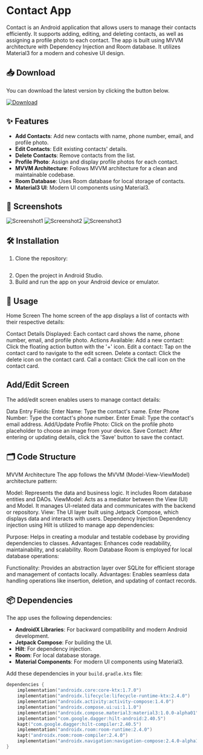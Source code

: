 # Contact  App

Contact is an Android application that allows users to manage their contacts efficiently. It supports adding, editing, and deleting contacts, as well as assigning a profile photo to each contact. The app is built using MVVM architecture with Dependency Injection and Room database. It utilizes Material3 for a modern and cohesive UI design.

## 📥 Download

You can download the latest version by clicking the button below.

[![Download](https://img.shields.io/badge/Download-Latest-blue)](#)

## ✨ Features

- **Add Contacts**: Add new contacts with name, phone number, email, and profile photo.
- **Edit Contacts**: Edit existing contacts' details.
- **Delete Contacts**: Remove contacts from the list.
- **Profile Photo**: Assign and display profile photos for each contact.
- **MVVM Architecture**: Follows MVVM architecture for a clean and maintainable codebase.
- **Room Database**: Uses Room database for local storage of contacts.
- **Material3 UI**: Modern UI components using Material3.

## 📸 Screenshots

<!-- Add your screenshots here -->
![Screenshot1](#)
![Screenshot2](#)
![Screenshot3](#)

## 🛠 Installation

1. Clone the repository:
    ```sh
    
    ```
2. Open the project in Android Studio.
3. Build and run the app on your Android device or emulator.






## 🚀 Usage

Home Screen
The home screen of the app displays a list of contacts with their respective details:

Contact Details Displayed: Each contact card shows the name, phone number, email, and profile photo.
Actions Available:
Add a new contact: Click the floating action button with the '+' icon.
Edit a contact: Tap on the contact card to navigate to the edit screen.
Delete a contact: Click the delete icon on the contact card.
Call a contact: Click the call icon on the contact card.






## Add/Edit Screen
The add/edit screen enables users to manage contact details:

Data Entry Fields:
Enter Name: Type the contact's name.
Enter Phone Number: Type the contact's phone number.
Enter Email: Type the contact's email address.
Add/Update Profile Photo: Click on the profile photo placeholder to choose an image from your device.
Save Contact: After entering or updating details, click the 'Save' button to save the contact.






## 🗂 Code Structure
MVVM Architecture
The app follows the MVVM (Model-View-ViewModel) architecture pattern:

Model: Represents the data and business logic. It includes Room database entities and DAOs.
ViewModel: Acts as a mediator between the View (UI) and Model. It manages UI-related data and communicates with the backend or repository.
View: The UI layer built using Jetpack Compose, which displays data and interacts with users.
Dependency Injection
Dependency injection using Hilt is utilized to manage app dependencies:

Purpose: Helps in creating a modular and testable codebase by providing dependencies to classes.
Advantages: Enhances code readability, maintainability, and scalability.
Room Database
Room is employed for local database operations:

Functionality: Provides an abstraction layer over SQLite for efficient storage and management of contacts locally.
Advantages: Enables seamless data handling operations like insertion, deletion, and updating of contact records.





## 📦 Dependencies

The app uses the following dependencies:

- **AndroidX Libraries**: For backward compatibility and modern Android development.
- **Jetpack Compose**: For building the UI.
- **Hilt**: For dependency injection.
- **Room**: For local database storage.
- **Material Components**: For modern UI components using Material3.

Add these dependencies in your `build.gradle.kts` file:
```kotlin
dependencies {
    implementation("androidx.core:core-ktx:1.7.0")
    implementation("androidx.lifecycle:lifecycle-runtime-ktx:2.4.0")
    implementation("androidx.activity:activity-compose:1.4.0")
    implementation("androidx.compose.ui:ui:1.1.0")
    implementation("androidx.compose.material3:material3:1.0.0-alpha01")
    implementation("com.google.dagger:hilt-android:2.40.5")
    kapt("com.google.dagger:hilt-compiler:2.40.5")
    implementation("androidx.room:room-runtime:2.4.0")
    kapt("androidx.room:room-compiler:2.4.0")
    implementation("androidx.navigation:navigation-compose:2.4.0-alpha10")
}


